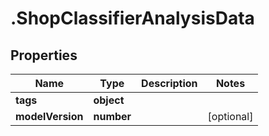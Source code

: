 # .ShopClassifierAnalysisData

## Properties

| Name         | Type          | Description   | Notes         |
| ------------ | ------------- | ------------- | ------------- |
| **tags** | **object** |  |  |
| **modelVersion** | **number** |  | [optional]  |


